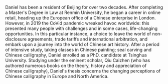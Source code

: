 Daniel has been a resident of Beijing for over two decades. After completing a Master's Degree in Law at Renmin University, he began a career in online retail, heading up the European office of a Chinese enterprise in London. However, in 2019 the CoVid pandemic wreaked havoc worldwide: this presented many people with challenges and in some cases, life-changing opportunities. In this particular instance, a choice to leave the world of non-disclosure agreements, trade tariffs and international arbitration, and embark upon a journey into the world of Chinese art history. After a period of intensive study, taking classes in Chinese painting; seal carving and Chinese calligraphy, Daniel enrolled as a PhD. candidate at Tsinghua University. Studying under the eminent scholar, Qiu Caizhen (who has authored numerous books on the theory, history and appreciation of Chinese calligraphy), Daniel's thesis concerns the changing perceptions of Chinese calligraphy in Europe and North America. 
